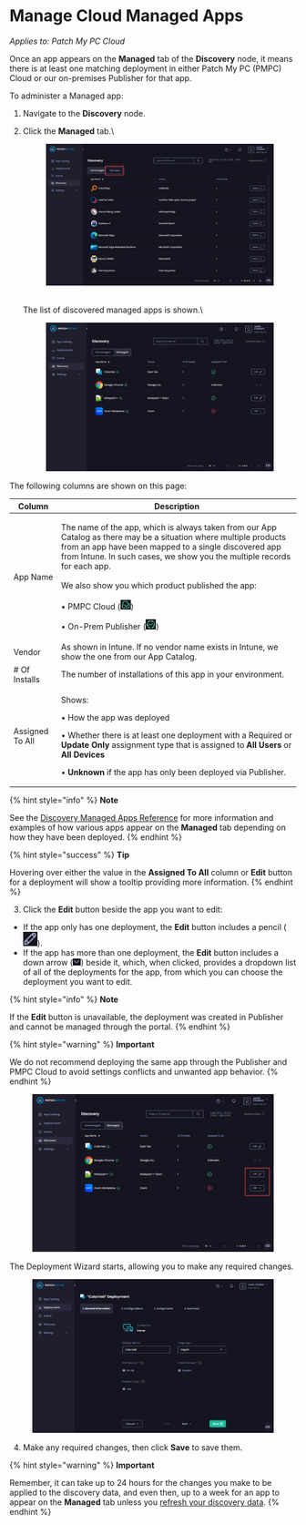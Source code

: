 # Manage Cloud Managed Apps

_Applies to: Patch My PC Cloud_

Once an app appears on the **Managed** tab of the **Discovery** node, it means there is at least one matching deployment in either Patch My PC (PMPC) Cloud or our on-premises Publisher for that app.

To administer a Managed app:

1. Navigate to the **Discovery** node.
2.  Click the **Managed** tab.\


    <figure><img src="../../_images/gitbook/image (397).png" alt="Clicking the “Managed” tab."><figcaption></figcaption></figure>

    \
    The list of discovered managed apps is shown.\


    <figure><img src="../../_images/gitbook/image (2123).png" alt="“Managed” tab"><figcaption></figcaption></figure>

The following columns are shown on this page:

| Column          | Description                                                                                                                                                                                                                                                                                                                                                                                                                                                                                  |
| --------------- | -------------------------------------------------------------------------------------------------------------------------------------------------------------------------------------------------------------------------------------------------------------------------------------------------------------------------------------------------------------------------------------------------------------------------------------------------------------------------------------------- |
| App Name        | <p>The name of the app, which is always taken from our App Catalog as there may be a situation where multiple products from an app have been mapped to a single discovered app from Intune. In such cases, we show you the multiple records for each app.<br><br>We also show you which product published the app:<br><br>• PMPC Cloud (<img src="../../_images/gitbook/image (2124).png" alt="">)</p><p>• On-Prem Publisher (<img src="../../_images/gitbook/image (2125).png" alt="">)</p> |
| Vendor          | As shown in Intune. If no vendor name exists in Intune, we show the one from our App Catalog.                                                                                                                                                                                                                                                                                                                                                                                                |
| # Of Installs   | The number of installations of this app in your environment.                                                                                                                                                                                                                                                                                                                                                                                                                                 |
| Assigned To All | <p>Shows:</p><p>• How the app was deployed</p><p>• Whether there is at least one deployment with a Required or <strong>Update Only</strong> assignment type that is assigned to <strong>All Users</strong> or <strong>All Devices</strong></p><p>• <strong>Unknown</strong> if the app has only been deployed via Publisher.</p>                                                                                                                                                             |

{% hint style="info" %}
**Note**

See the [Discovery Managed Apps Reference](cloud-discovery-managed-apps-reference.md) for more information and examples of how various apps appear on the **Managed** tab depending on how they have been deployed.
{% endhint %}

{% hint style="success" %}
**Tip**

Hovering over either the value in the **Assigned To All** column or **Edit** button for a deployment will show a tooltip providing more information.
{% endhint %}

3. Click the **Edit** button beside the app you want to edit:

* If the app only has one deployment, the **Edit** button includes a pencil (<img src="../../_images/gitbook/image (528).png" alt="" data-size="line">).
* If the app has more than one deployment, the **Edit** button includes a down arrow (<img src="../../_images/gitbook/image (529).png" alt="" data-size="original">) beside it, which, when clicked, provides a dropdown list of all of the deployments for the app, from which you can choose the deployment you want to edit.

{% hint style="info" %}
**Note**

If the **Edit** button is unavailable, the deployment was created in Publisher and cannot be managed through the portal.
{% endhint %}

{% hint style="warning" %}
**Important**

We do not recommend deploying the same app through the Publisher and PMPC Cloud to avoid settings conflicts and unwanted app behavior.
{% endhint %}

<figure><img src="../../_images/gitbook/image (2126).png" alt="Different styles of the “Edit” button"><figcaption></figcaption></figure>

The Deployment Wizard starts, allowing you to make any required changes.

<figure><img src="../../_images/gitbook/image (531).png" alt="Deployment Wizard starting"><figcaption></figcaption></figure>

4. Make any required changes, then click **Save** to save them.

{% hint style="warning" %}
**Important**

Remember, it can take up to 24 hours for the changes you make to be applied to the discovery data, and even then, up to a week for an app to appear on the **Managed** tab unless you [refresh your discovery data](refresh-cloud-discovery-data.md).
{% endhint %}
